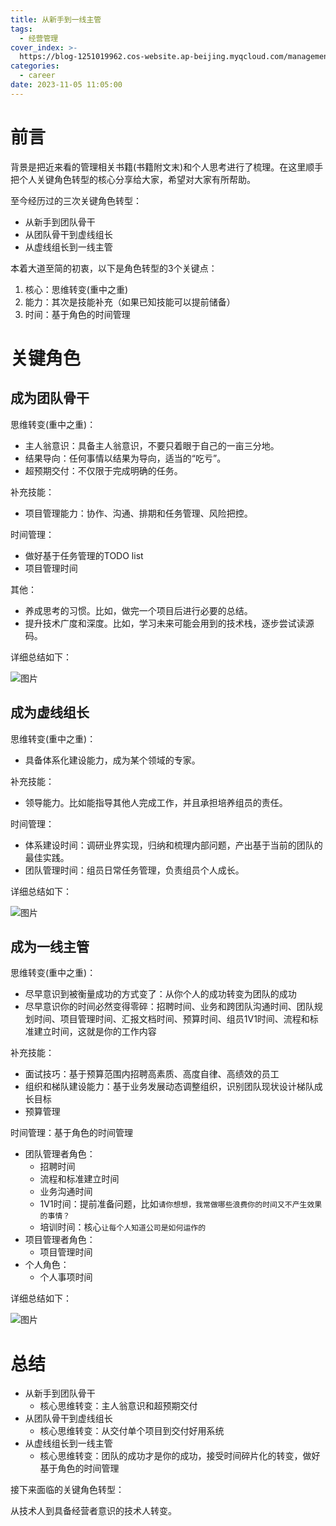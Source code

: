 ```yaml
---
title: 从新手到一线主管
tags:
  - 经营管理
cover_index: >-
  https://blog-1251019962.cos-website.ap-beijing.myqcloud.com/management/%E8%AF%BB%E4%B8%80%E6%9C%AC%E5%A5%BD%E4%B9%A6%E8%A3%81%E5%87%8F%E5%9B%BE.png
categories:
  - career
date: 2023-11-05 11:05:00
---
```


# 前言

背景是把近来看的管理相关书籍(书籍附文末)和个人思考进行了梳理。在这里顺手把个人关键角色转型的核心分享给大家，希望对大家有所帮助。

至今经历过的三次关键角色转型：

- 从新手到团队骨干
- 从团队骨干到虚线组长
- 从虚线组长到一线主管

本着大道至简的初衷，以下是角色转型的3个关键点：

1. 核心：思维转变(重中之重)
2. 能力：其次是技能补充（如果已知技能可以提前储备）
3. 时间：基于角色的时间管理

# 关键角色

## 成为团队骨干

思维转变(重中之重)：

- 主人翁意识：具备主人翁意识，不要只着眼于自己的一亩三分地。
- 结果导向：任何事情以结果为导向，适当的“吃亏”。
- 超预期交付：不仅限于完成明确的任务。

补充技能：

- 项目管理能力：协作、沟通、排期和任务管理、风险把控。

时间管理：

- 做好基于任务管理的TODO list
- 项目管理时间

其他：

- 养成思考的习惯。比如，做完一个项目后进行必要的总结。
- 提升技术广度和深度。比如，学习未来可能会用到的技术栈，逐步尝试读源码。

详细总结如下：

![图片](https://mmbiz.qpic.cn/sz_mmbiz_png/TiccVmMZ3icdjZPWGicSCPxicjXY2sZCC0dERZmctd2S1au1ncQkjwrWia4xNIKmXxvw6oRsVIqEd1icYoicJJRP9YiaWQ/640?wx_fmt=png&wxfrom=5&wx_lazy=1&wx_co=1)

## 成为虚线组长

思维转变(重中之重)：

- 具备体系化建设能力，成为某个领域的专家。

补充技能：

- 领导能力。比如能指导其他人完成工作，并且承担培养组员的责任。

时间管理：

- 体系建设时间：调研业界实现，归纳和梳理内部问题，产出基于当前的团队的最佳实践。
- 团队管理时间：组员日常任务管理，负责组员个人成长。

详细总结如下：

![图片](https://mmbiz.qpic.cn/sz_mmbiz_png/TiccVmMZ3icdjZPWGicSCPxicjXY2sZCC0dEODV6jvVSa0ic6Qc0aVDHVpuE7qnCSAHCS7HrszJmKBSkCn3XjYRUpBw/640?wx_fmt=png&wxfrom=5&wx_lazy=1&wx_co=1)

## 成为一线主管

思维转变(重中之重)：

- 尽早意识到被衡量成功的方式变了：从你个人的成功转变为团队的成功
- 尽早意识你的时间必然变得零碎：招聘时间、业务和跨团队沟通时间、团队规划时间、项目管理时间、汇报文档时间、预算时间、组员1V1时间、流程和标准建立时间，这就是你的工作内容

补充技能：

- 面试技巧：基于预算范围内招聘高素质、高度自律、高绩效的员工
- 组织和梯队建设能力：基于业务发展动态调整组织，识别团队现状设计梯队成长目标
- 预算管理

时间管理：基于角色的时间管理

- 团队管理者角色：
  - 招聘时间
  - 流程和标准建立时间
  - 业务沟通时间
  - 1V1时间：提前准备问题，比如`请你想想，我常做哪些浪费你的时间又不产生效果的事情？`
  - 培训时间：核心`让每个人知道公司是如何运作的`
- 项目管理者角色：
  - 项目管理时间
- 个人角色：
  - 个人事项时间

详细总结如下：

![图片](https://mmbiz.qpic.cn/sz_mmbiz_png/TiccVmMZ3icdjZPWGicSCPxicjXY2sZCC0dEAAXeiak3ugL2FxpBUUC0oPu6LhFP26V72jOBG3ad5ic9XUOkmt8PqT4A/640?wx_fmt=png&wxfrom=5&wx_lazy=1&wx_co=1)

# 总结

- 从新手到团队骨干
  - 核心思维转变：主人翁意识和超预期交付
- 从团队骨干到虚线组长
  - 核心思维转变：从交付单个项目到交付好用系统
- 从虚线组长到一线主管
  - 核心思维转变：团队的成功才是你的成功，接受时间碎片化的转变，做好基于角色的时间管理

接下来面临的关键角色转型：

从技术人到具备经营者意识的技术人转变。




